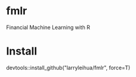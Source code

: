 # fmlr
Financial Machine Learning with R

# Install
devtools::install_github("larryleihua/fmlr", force=T)
